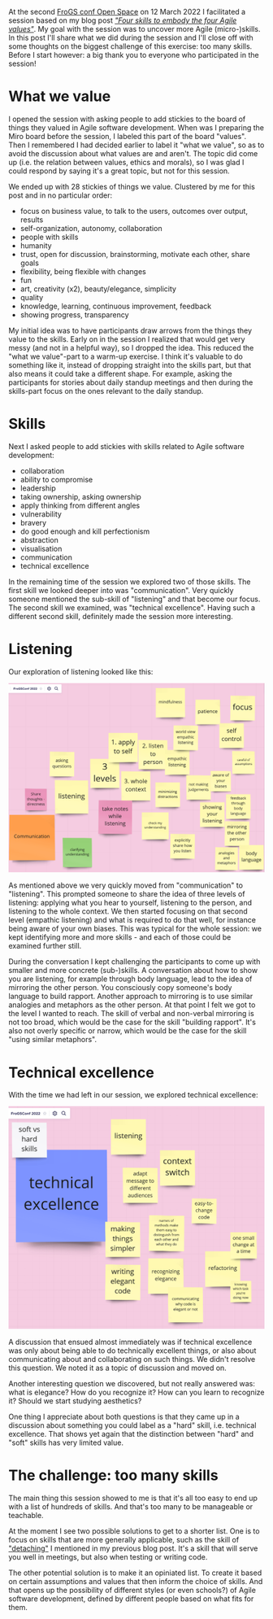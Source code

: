 <!--
.. title: Uncovering Agile micro-skills at FroGS conf
.. slug: uncovering-agile-micro-skills-at-frogsconf
.. date: 2022-03-13 11:26:09 UTC+01:00
.. tags: agile, skills, values, conference
.. category: agile
.. link: 
.. description: 
.. type: text
-->

At the second [FroGS conf Open Space](https://frogsconf.nl/) on 12 March 2022 I facilitated a session based on my blog post [*"Four skills to embody the four Agile values"*](link://slug/four-skills-to-embody-the-four-agile-values). My goal with the session was to uncover more Agile (micro-)skills. In this post I'll share what we did during the session and I'll close off with some thoughts on the biggest challenge of this exercise: too many skills. Before I start however: a big thank you to everyone who participated in the session!


# What we value

I opened the session with asking people to add stickies to the board of things they valued in Agile software development. When was I preparing the Miro board before the session, I labeled this part of the board "values". Then I remembered I had decided earlier to label it "what we value", so as to avoid the discussion about what values are and aren't. The topic did come up (i.e. the relation between values, ethics and morals), so I was glad I could respond by saying it's a great topic, but not for this session.

<!-- TEASER_END -->

We ended up with 28 stickies of things we value. Clustered by me for this post and in no particular order:

- focus on business value, to talk to the users, outcomes over output, results
- self-organization, autonomy, collaboration
- people with skills
- humanity
- trust, open for discussion, brainstorming, motivate each other, share goals
- flexibility, being flexible with changes
- fun
- art, creativity (x2), beauty/elegance, simplicity
- quality
- knowledge, learning, continuous improvement, feedback
- showing progress, transparency

My initial idea was to have participants draw arrows from the things they value to the skills. Early on in the session I realized that would get very messy (and not in a helpful way), so I dropped the idea. This reduced the "what we value"-part to a warm-up exercise. I think it's valuable to do something like it, instead of dropping straight into the skills part, but that also means it could take a different shape. For example, asking the participants for stories about daily standup meetings and then during the skills-part focus on the ones relevant to the daily standup.


# Skills
Next I asked people to add stickies with skills related to Agile software development:

- collaboration
- ability to compromise
- leadership
- taking ownership, asking ownership
- apply thinking from different angles
- vulnerability
- bravery
- do good enough and kill perfectionism
- abstraction
- visualisation
- communication
- technical excellence

In the remaining time of the session we explored two of those skills. The first skill we looked deeper into was "communication". Very quickly someone mentioned the sub-skill of "listening" and that become our focus. The second skill we examined, was "technical excellence". Having such a different second skill, definitely made the session more interesting.

# Listening

Our exploration of listening looked like this:

![Stickies with listening skills](/images/2022/agile-microskills-frogs/listening.png)

As mentioned above we very quickly moved from "communication" to "listening". This prompted someone to share the idea of three levels of listening: applying what you hear to yourself, listening to the person, and listening to the whole context. We then started focusing on that second level (empathic listening) and what is required to do that well, for instance being aware of your own biases. This was typical for the whole session: we kept identifying more and more skills - and each of those could be examined further still.

During the conversation I kept challenging the participants to come up with smaller and more concrete (sub-)skills.  A conversation about how to show you are listening, for example through body language, lead to the idea of mirroring the other person. You consciously copy someone's body language to build rapport. Another approach to mirroring is to use similar analogies and metaphors as the other person. At that point I felt we got to the level I wanted to reach. The skill of verbal and non-verbal mirroring is not too broad, which would be the case for the skill "building rapport". It's also not overly specific or narrow, which would be the case for the skill "using similar metaphors".


# Technical excellence

With the time we had left in our session, we explored technical excellence:

![Stickes with technical excellence skills](/images/2022/agile-microskills-frogs/technical-excellence.png)

A discussion that ensued almost immediately was if technical excellence was only about being able to do technically excellent things, or also about communicating about and collaborating on such things. We didn't resolve this question. We noted it as a topic of discussion and moved on.

Another interesting question we discovered, but not really answered was: what is elegance? How do you recognize it?	How can you learn to recognize it? Should we start studying aesthetics?

One thing I appreciate about both questions is that they came up in a discussion about something you could label as a "hard" skill, i.e. technical excellence. That shows yet again that the distinction between "hard" and "soft" skills has very limited value.


# The challenge: too many skills
The main thing this session showed to me is that it's all too easy to end up with a list of hundreds of skills. And that's too many to be manageable or teachable.

At the moment I see two possible solutions to get to a shorter list. One is to focus on skills that are more generally applicable, such as the skill of ["detaching"](link://slug/four-skills-to-embody-the-four-agile-values#detaching) I mentioned in my previous blog post. It's a skill that will serve you well in meetings, but also when testing or writing code.

The other potential solution is to make it an opiniated list. To create it based on certain assumptions and values that then inform the choice of skills. And that opens up the possibility of different styles (or even schools?) of Agile software development, defined by different people based on what fits for them.
